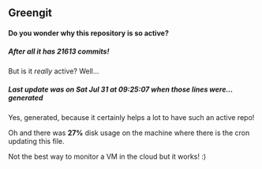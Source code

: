 ## Greengit

#### Do you wonder why this repository is so active?

##### After all it has 21613 commits!

But is it *really* active? Well...

##### Last update was on Sat Jul 31 at 09:25:07 when those lines were... generated

Yes, generated, because it certainly helps a lot to have such an active repo!

Oh and there was **27%** disk usage on the machine
where there is the cron updating this file.

Not the best way to monitor a VM in the cloud but it works! :)
